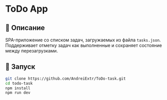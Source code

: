 # ToDo App

## 🔹 Описание
SPA-приложение со списком задач, загружаемых из файла `tasks.json`. Поддерживает отметку задач как выполненные и сохраняет состояние между перезагрузками.

## 🚀 Запуск
```bash
git clone https://github.com/AndreiExtr/ToDo-task.git
cd todo-task
npm install
npm run dev

